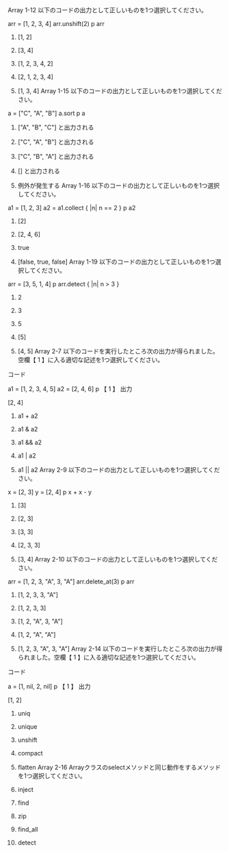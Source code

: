 Array 1-12
以下のコードの出力として正しいものを1つ選択してください。

arr = [1, 2, 3, 4]
arr.unshift(2)
p arr
1.   [1, 2]

2.   [3, 4]

3.   [1, 2, 3, 4, 2]

4.   [2, 1, 2, 3, 4]

5.   [1, 3, 4]
Array 1-15
以下のコードの出力として正しいものを1つ選択してください。

a = ["C", "A", "B"]
a.sort
p a
1.   ["A", "B", "C"] と出力される

2.   ["C", "A", "B"] と出力される

3.   ["C", "B", "A"] と出力される

4.   [] と出力される

5.   例外が発生する
Array 1-16
以下のコードの出力として正しいものを1つ選択してください。

a1 = [1, 2, 3]
a2 = a1.collect { |n| n == 2 }
p a2
1.   [2]

2.   [2, 4, 6]

3.   true

4.   [false, true, false]
Array 1-19
以下のコードの出力として正しいものを1つ選択してください。

arr = [3, 5, 1, 4]
p arr.detect { |n| n > 3 }
1.   2

2.   3

3.   5

4.   [5]

5.   [4, 5]
Array 2-7
以下のコードを実行したところ次の出力が得られました。空欄【 1 】に入る適切な記述を1つ選択してください。

コード

a1 = [1, 2, 3, 4, 5]
a2 = [2, 4, 6]
p 【  1  】
出力

[2, 4]
1.   a1 + a2

2.   a1 & a2

3.   a1 && a2

4.   a1 | a2

5.   a1 || a2
Array 2-9
以下のコードの出力として正しいものを1つ選択してください。

x = [2, 3]
y = [2, 4]
p x + x - y
1.   [3]

2.   [2, 3]

3.   [3, 3]

4.   [2, 3, 3]

5.   [3, 4]
Array 2-10
以下のコードの出力として正しいものを1つ選択してください。

arr = [1, 2, 3, "A", 3, "A"]
arr.delete_at(3)
p arr
1.   [1, 2, 3, 3, "A"]

2.   [1, 2, 3, 3]

3.   [1, 2, "A", 3, "A"]

4.   [1, 2, "A", "A"]

5.   [1, 2, 3, "A", 3, "A"]
Array 2-14
以下のコードを実行したところ次の出力が得られました。空欄【 1 】に入る適切な記述を1つ選択してください。

コード

a = [1, nil, 2, nil]
p 【  1  】
出力

[1, 2]
1.   uniq

2.   unique

3.   unshift

4.   compact

5.   flatten
Array 2-16
Arrayクラスのselectメソッドと同じ動作をするメソッドを1つ選択してください。

1.   inject

2.   find

3.   zip

4.   find_all

5.   detect
